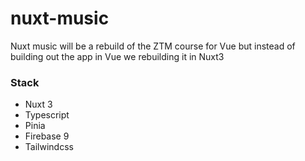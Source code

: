 # nuxt-music

Nuxt music will be a rebuild of the ZTM course for Vue but instead of building out the app in Vue we rebuilding it in Nuxt3

### Stack
* Nuxt 3
* Typescript
* Pinia
* Firebase 9
* Tailwindcss